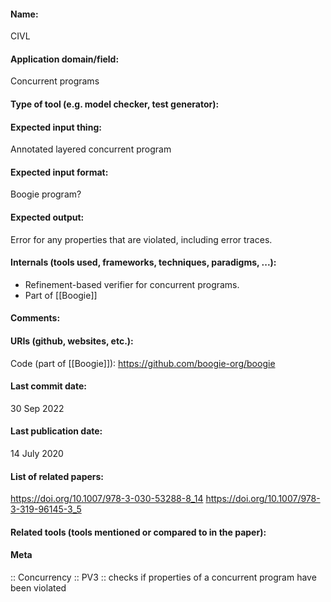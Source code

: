 #### Name:
CIVL

#### Application domain/field:
Concurrent programs

#### Type of tool (e.g. model checker, test generator):

#### Expected input thing:
Annotated layered concurrent program

#### Expected input format:
Boogie program?

#### Expected output:
Error for any properties that are violated, including error traces.

#### Internals (tools used, frameworks, techniques, paradigms, ...):
- Refinement-based verifier for concurrent programs.
- Part of [[Boogie]]

#### Comments:

#### URIs (github, websites, etc.):
Code (part of [[Boogie]]): https://github.com/boogie-org/boogie

#### Last commit date:
30 Sep 2022

#### Last publication date:
14 July 2020

#### List of related papers:
https://doi.org/10.1007/978-3-030-53288-8_14
https://doi.org/10.1007/978-3-319-96145-3_5

#### Related tools (tools mentioned or compared to in the paper):

#### Meta
:: Concurrency
:: PV3 :: checks if properties of a concurrent program have been violated
